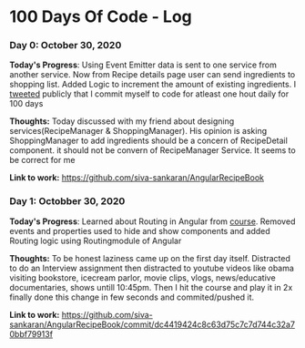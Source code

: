 # 100 Days Of Code - Log

### Day 0: October 30, 2020

**Today's Progress**: Using Event Emitter data is sent to one service from another service. Now from Recipe details page user can send ingredients to shopping list. Added Logic to increment the amount of existing ingredients. I [tweeted](https://twitter.com/_siva_sankar/status/1321876840374431745?s=20) publicly that I commit myself to code for atleast one hout daily for 100 days

**Thoughts:**  Today discussed with my friend about designing services(RecipeManager & ShoppingManager). His opinion is asking ShoppingManager to add ingredients should be a concern of RecipeDetail component. it should not be convern of RecipeManager Service. It seems to be correct for me

**Link to work:**  https://github.com/siva-sankaran/AngularRecipeBook

### Day 1: Octobber 30, 2020

**Today's Progress**: Learned about Routing in Angular from [course](https://www.udemy.com/course/the-complete-guide-to-angular-2/). Removed events and properties used to hide and show components and added Routing logic using Routingmodule of Angular

**Thoughts:** To be honest laziness came up on the first day itself. Distracted to do an Interview assignment then distracted to youtube videos like obama visiting bookstore, icecream parlor, movie clips, vlogs, news/educative documentaries, shows untill 10:45pm. Then I hit the course and play it in 2x finally done this change in few seconds and commited/pushed it.

**Link to work:** https://github.com/siva-sankaran/AngularRecipeBook/commit/dc4419424c8c63d75c7c7d744c32a70bbf79913f
